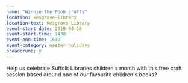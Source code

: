 ```yaml
---
name: "Winnie the Pooh crafts"
location: kesgrave-library
location-text: Kesgrave Library
event-start-date: 2019-04-16
event-start-time: 1430
event-end-time: 1630
event-category: easter-holidays
breadcrumb: y
---
```


Help us celebrate Suffolk Libraries children's month with this free craft session based around one of our favourite children's books?

